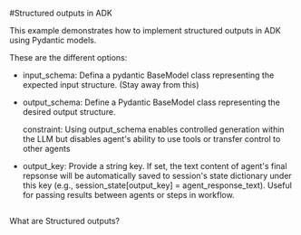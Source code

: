 #Structured outputs in ADK

This example demonstrates how to implement structured outputs in ADK using Pydantic models. 

These are the different options:
- input_schema: Defina a pydantic BaseModel class representing the expected input structure. (Stay away from this)
- output_schema: Define a Pydantic BaseModel class representing the desired output structure.

    constraint: Using output_schema enables controlled generation within the LLM but disables agent's ability to use tools or transfer control to other agents
- output_key: Provide a string key. If set, the text content of agent's final repsonse will be automatically saved to session's state dictionary under this key (e.g., session_state[output_key] = agent_response_text). Useful for passing results between agents or steps in workflow. 
##
What are Structured outputs?
